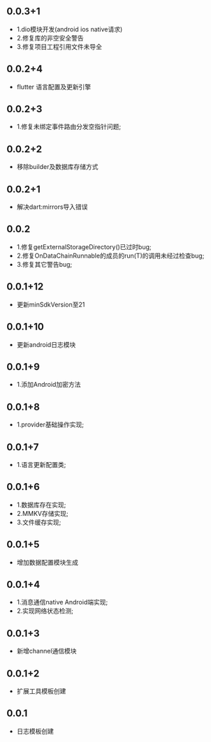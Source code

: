## 0.0.3+1
* 1.dio模块开发(android ios native请求)
* 2.修复库的非空安全警告
* 3.修复项目工程引用文件未导全

## 0.0.2+4
* flutter 语言配置及更新引擎

## 0.0.2+3
* 1.修复未绑定事件路由分发空指针问题;

## 0.0.2+2
* 移除builder及数据库存储方式

## 0.0.2+1
* 解决dart:mirrors导入错误

## 0.0.2
* 1.修复getExternalStorageDirectory()已过时bug;
* 2.修复OnDataChainRunnable的成员的run(T)的调用未经过检查bug;
* 3.修复其它警告bug;

## 0.0.1+12

* 更新minSdkVersion至21

## 0.0.1+10

* 更新android日志模块

## 0.0.1+9

* 1.添加Android加密方法

## 0.0.1+8

* 1.provider基础操作实现;

## 0.0.1+7

* 1.语言更新配置类;

## 0.0.1+6

* 1.数据库存在实现;
* 2.MMKV存储实现;
* 3.文件缓存实现;

## 0.0.1+5

* 增加数据配置模块生成

## 0.0.1+4

* 1.消息通信native Android端实现;
* 2.实现网络状态检测;

## 0.0.1+3

* 新增channel通信模块

## 0.0.1+2

* 扩展工具模板创建

## 0.0.1

* 日志模板创建